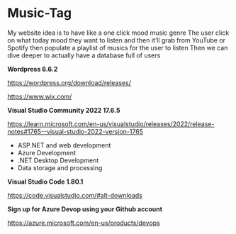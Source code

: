 # Music-Tag

My website idea is to have like a one click mood music genre
The user click on what today mood they want to listen and then it’ll grab from YouTube or Spotify then populate a playlist of musics for the user to listen
Then we can dive deeper to actually have a database full of users


**Wordpress 6.6.2**

https://wordpress.org/download/releases/

https://www.wix.com/


**Visual Studio Community 2022 17.6.5**

https://learn.microsoft.com/en-us/visualstudio/releases/2022/release-notes#1765--visual-studio-2022-version-1765

-   ASP.NET and web development
-   Azure Development
-   .NET Desktop Development
-   Data storage and processing

**Visual Studio Code 1.80.1**

https://code.visualstudio.com/#alt-downloads


**Sign up for Azure Devop using your Github account**

https://azure.microsoft.com/en-us/products/devops
